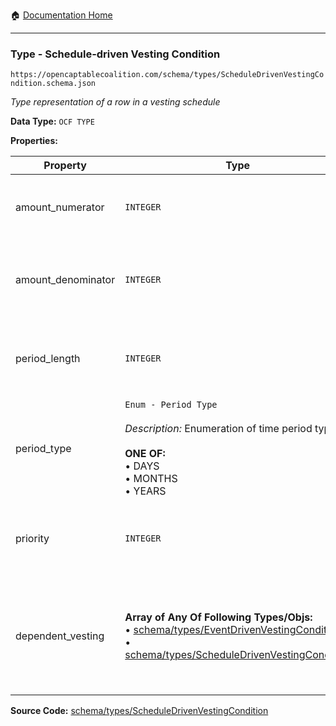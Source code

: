 :house: [Documentation Home](/README.md)

---

### Type - Schedule-driven Vesting Condition

`https://opencaptablecoalition.com/schema/types/ScheduleDrivenVestingCondition.schema.json`

_Type representation of a row in a vesting schedule_

**Data Type:** `OCF TYPE`

**Properties:**

| Property           | Type                                                                                                                                                                                                                                                              | Description                                                                     | Required   |
| ------------------ | ----------------------------------------------------------------------------------------------------------------------------------------------------------------------------------------------------------------------------------------------------------------- | ------------------------------------------------------------------------------- | ---------- |
| amount_numerator   | `INTEGER`                                                                                                                                                                                                                                                         | Numerator of the tranche amount (e.g. 1 in 1/48th)                              | `REQUIRED` |
| amount_denominator | `INTEGER`                                                                                                                                                                                                                                                         | Denominator of the tranche amount (e.g. 48 in 1/48th)                           | `REQUIRED` |
| period_length      | `INTEGER`                                                                                                                                                                                                                                                         | Length of period following the vesting start date for this tranche              | `REQUIRED` |
| period_type        | `Enum - Period Type`</br></br>_Description:_ Enumeration of time period types</br></br>**ONE OF:** </br>&bull; DAYS </br>&bull; MONTHS </br>&bull; YEARS                                                                                                          | Type of period (days, months, years)                                            | `REQUIRED` |
| priority           | `INTEGER`                                                                                                                                                                                                                                                         | What order should this period be calculated (1 is highest priority)             | -          |
| dependent_vesting  | **Array of Any Of Following Types/Objs:**</br>&bull; [schema/types/EventDrivenVestingCondition](/docs/schema/types/EventDrivenVestingCondition.md)</br>&bull; [schema/types/ScheduleDrivenVestingCondition](/docs/schema/types/ScheduleDrivenVestingCondition.md) | Vesting periods or conditions which become operative once this condition is met | -          |

**Source Code:** [schema/types/ScheduleDrivenVestingCondition](/schema/types/ScheduleDrivenVestingCondition.schema.json)
